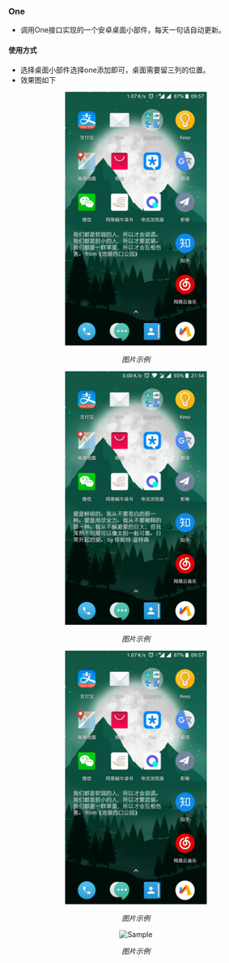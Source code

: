 ### One
* 调用One接口实现的一个安卓桌面小部件，每天一句话自动更新。
#### 使用方式
* 选择桌面小部件选择one添加即可，桌面需要留三列的位置。
* 效果图如下
<p align="center">
    <img src="https://github.com/pugongyingbo/One/blob/master/img/one1.jpg" alt="Sample"  width="280" height="500">
    <p align="center">
        <em>图片示例</em>
    </p>
</p>

<p align="center">
    <img src="https://github.com/pugongyingbo/One/blob/master/img/one2.jpg" alt="Sample"  width="280" height="500">
    <p align="center">
        <em>图片示例</em>
    </p>
</p>

<p align="center">
    <img src="https://github.com/pugongyingbo/One/blob/master/img/one3.jpg" alt="Sample"  width="280" height="500">
    <p align="center">
        <em>图片示例</em>
    </p>
</p>

<p align="center">
    <img src="https://github.com/pugongyingbo/One/blob/master/img/one4.jpgg" alt="Sample"  width="280" height="500">
    <p align="center">
        <em>图片示例</em>
    </p>
</p>
